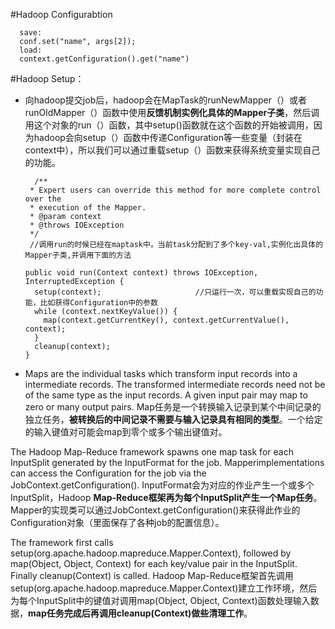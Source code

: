 #Hadoop Configurabtion
```
  save:
  conf.set("name", args[2]);
  load:
  context.getConfiguration().get("name")
```
#Hadoop Setup：
- 向hadoop提交job后，hadoop会在MapTask的runNewMapper（）或者runOldMapper（）函数中使用**反馈机制实例化具体的Mapper子类**，然后调用这个对象的run（）函数，其中setup()函数就在这个函数的开始被调用，因为hadoop会向setup（）函数中传递Configuration等一些变量（封装在context中），所以我们可以通过重载setup（）函数来获得系统变量实现自己的功能。

  ```
    /**
   * Expert users can override this method for more complete control over the
   * execution of the Mapper.
   * @param context
   * @throws IOException
   */
   //调用run的时候已经在maptask中。当前task分配到了多个key-val,实例化出具体的Mapper子类,并调用下面的方法
   
  public void run(Context context) throws IOException, InterruptedException {
    setup(context);                     //只运行一次，可以重载实现自己的功能，比如获得Configuration中的参数
    while (context.nextKeyValue()) {
      map(context.getCurrentKey(), context.getCurrentValue(), context);
    }
    cleanup(context);
  }
  ```
  
- Maps are the individual tasks which transform input records into a intermediate records. The transformed intermediate records need not be of the same type as the input records. A given input pair may map to zero or many output pairs.
Map任务是一个转换输入记录到某个中间记录的独立任务，**被转换后的中间记录不需要与输入记录具有相同的类型**。一个给定的输入键值对可能会map到零个或多个输出键值对。

The Hadoop Map-Reduce framework spawns one map task for each InputSplit generated by the InputFormat for the job. Mapperimplementations can access the Configuration for the job via the JobContext.getConfiguration().
InputFormat会为对应的作业产生一个或多个InputSplit，Hadoop **Map-Reduce框架再为每个InputSplit产生一个Map任务**。Mapper的实现类可以通过JobContext.getConfiguration()来获得此作业的Configuration对象（里面保存了各种job的配置信息）。

The framework first calls setup(org.apache.hadoop.mapreduce.Mapper.Context), followed by map(Object, Object, Context) for each key/value pair in the InputSplit. Finally cleanup(Context) is called.
Hadoop Map-Reduce框架首先调用setup(org.apache.hadoop.mapreduce.Mapper.Context)建立工作环境，然后为每个InputSplit中的键值对调用map(Object, Object, Context)函数处理输入数据，**map任务完成后再调用cleanup(Context)做些清理工作**。 
